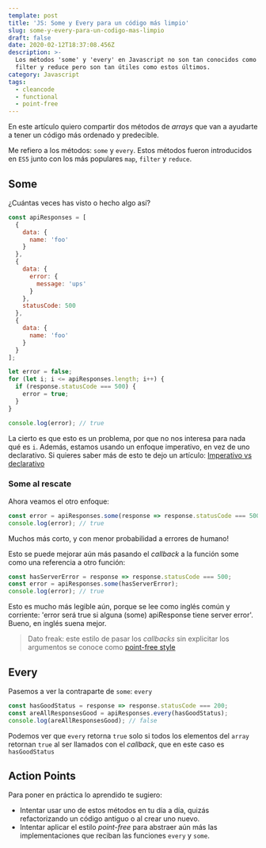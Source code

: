 ```yaml
---
template: post
title: 'JS: Some y Every para un código más limpio'
slug: some-y-every-para-un-codigo-mas-limpio
draft: false
date: 2020-02-12T18:37:08.456Z
description: >-
  Los métodos 'some' y 'every' en Javascript no son tan conocidos como map,
  filter y reduce pero son tan útiles como estos últimos.
category: Javascript
tags:
  - cleancode
  - functional
  - point-free
---
```

En este artículo quiero compartir dos métodos de _arrays_ que van a ayudarte a tener un código más ordenado y predecible.

Me refiero a los métodos: `some` y `every`. Estos métodos fueron introducidos en `ES5` junto con los más populares `map`, `filter` y `reduce`.

## Some

¿Cuántas veces has visto o hecho algo así?

```js
const apiResponses = [
  {
    data: {
      name: 'foo'
    }
  },
  {
    data: {
      error: {
        message: 'ups'
      }
    },
    statusCode: 500
  },
  {
    data: {
      name: 'foo'
    }
  }
];

let error = false;
for (let i; i <= apiResponses.length; i++) {
  if (response.statusCode === 500) {
    error = true;
  }
}

console.log(error); // true
```

La cierto es que esto es un problema, por que no nos interesa para nada qué es `i`. Además, estamos usando un enfoque imperativo, en vez de uno declarativo. Si quieres saber más de esto te dejo un artículo: [Imperativo vs declarativo](https://dzone.com/articles/imperative-vs-declarative-javascript)

### Some al rescate

Ahora veamos el otro enfoque:

```js
const error = apiResponses.some(response => response.statusCode === 500);
console.log(error); // true
```

Muchos más corto, y con menor probabilidad a errores de humano!

Esto se puede mejorar aún más pasando el _callback_ a la función some como una referencia a otro función:

```js
const hasServerError = response => response.statusCode === 500;
const error = apiResponses.some(hasServerError);
console.log(error); // true
```

Esto es mucho más legible aún, porque se lee como inglés común y corriente: 'error será true si alguna (some) apiResponse tiene server error'. Bueno, en inglés suena mejor.

> Dato freak: este estilo de pasar los _callbacks_ sin explicitar los argumentos se conoce como [point-free style](https://medium.com/dailyjs/functional-js-7-point-free-style-b21a1416ac6a)

## Every

Pasemos a ver la contraparte de `some`: `every`

```js
const hasGoodStatus = response => response.statusCode === 200;
const areAllResponsesGood = apiResponses.every(hasGoodStatus);
console.log(areAllResponsesGood); // false
```

Podemos ver que `every` retorna `true` solo si todos los elementos del `array` retornan `true` al ser llamados con el _callback_, que en este caso es `hasGoodStatus`

## Action Points

Para poner en práctica lo aprendido te sugiero:

- Intentar usar uno de estos métodos en tu día a día, quizás refactorizando un código antiguo o al crear uno nuevo.
- Intentar aplicar el estilo _point-free_ para abstraer aún más las implementaciones que reciban las funciones `every` y `some`.
